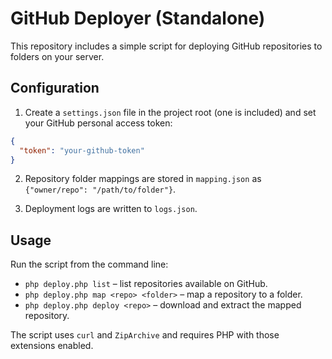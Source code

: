 # GitHub Deployer (Standalone)

This repository includes a simple script for deploying GitHub repositories to
folders on your server.

## Configuration

1. Create a `settings.json` file in the project root (one is included) and set
your GitHub personal access token:

```json
{
  "token": "your-github-token"
}
```

2. Repository folder mappings are stored in `mapping.json` as
`{"owner/repo": "/path/to/folder"}`.

3. Deployment logs are written to `logs.json`.

## Usage

Run the script from the command line:

- `php deploy.php list` – list repositories available on GitHub.
- `php deploy.php map <repo> <folder>` – map a repository to a folder.
- `php deploy.php deploy <repo>` – download and extract the mapped repository.

The script uses `curl` and `ZipArchive` and requires PHP with those extensions
enabled.
